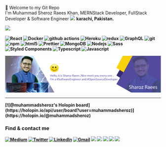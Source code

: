 
<p>👦 Welcome to my Git Repo </br> I'm Muhammad Sheroz Raees Khan, MERNStack Developer, FullStack Developer & Software Engineer <img src="https://image.freepik.com/free-photo/flag-pakistan_1401-192.jpg" width="13"/> <b>karachi, Pakistan.</br>

<a
  title="Like Sharoz's work? Buy him a coffee"
  class="bmac"
  href="https://www.buymeacoffee.com/sherozraees802">
<img src="https://img.buymeacoffee.com/button-api/?text=Buy me a coffee&emoji=&slug=muhd.ahsanayaz&button_colour=BD5FFF&font_colour=ffffff&font_family=Comic&outline_colour=000000&coffee_colour=FFDD00" />
</a>
<p>
  <img alt="React" src="https://img.shields.io/badge/-React-45b8d8?style=flat-square&logo=react&logoColor=white" />
  <img alt="Docker" src="https://img.shields.io/badge/-Docker-46a2f1?style=flat-square&logo=docker&logoColor=white" />
  <img alt="github actions" src="https://img.shields.io/badge/-Github_Actions-2088FF?style=flat-square&logo=github-actions&logoColor=white" />
  <img alt="Heroku" src="https://img.shields.io/badge/-Heroku-430098?style=flat-square&logo=heroku&logoColor=white" />
  <img alt="redux" src="https://img.shields.io/badge/-Redux-764ABC?style=flat-square&logo=redux&logoColor=white" />
  <img alt="GraphQL" src="https://img.shields.io/badge/-GraphQL-E10098?style=flat-square&logo=graphql&logoColor=white" />
  <img alt="git" src="https://img.shields.io/badge/-Git-F05032?style=flat-square&logo=git&logoColor=white" />
  <img alt="npm" src="https://img.shields.io/badge/-NPM-CB3837?style=flat-square&logo=npm&logoColor=white" />
  <img alt="html5" src="https://img.shields.io/badge/-HTML5-E34F26?style=flat-square&logo=html5&logoColor=white" />
  <img alt="Prettier" src="https://img.shields.io/badge/-Prettier-F7B93E?style=flat-square&logo=prettier&logoColor=white" />
  <img alt="MongoDB" src="https://img.shields.io/badge/-MongoDB-13aa52?style=flat-square&logo=mongodb&logoColor=white" />
  <img alt="Nodejs" src="https://img.shields.io/badge/-Nodejs-43853d?style=flat-square&logo=Node.js&logoColor=white" />
  <img alt="Sass" src="https://img.shields.io/badge/-Sass-CC6699?style=flat-square&logo=sass&logoColor=white" />
  <img alt="Styled Components" src="https://img.shields.io/badge/-Styled_Components-db7092?style=flat-square&logo=styled-components&logoColor=white" />
  <img alt="Typescript" src="https://img.shields.io/badge/-TypeScript-F05032?style=flat-square&logo=typescript&logoColor=white&color=007ACC" />
  <img alt="Javascript" src="https://img.shields.io/badge/-Javascript-F05032?style=flat-square&logo=javascript&logoColor=white&color=f7df1e" />
</p>
<img src="https://raw.githubusercontent.com/sharozraees802/sharozraees802/master/statics/image/Sheroz.png"/>
 <hr></hr>
 [![@muhammadsheroz's Holopin board](https://holopin.io/api/user/board?user=muhammadsheroz)](https://holopin.io/@muhammadsheroz)
<h3>Find & contact me</h3>
<p><a href="https://medium.com/@sharozraees802" target="_blank"><img alt="Medium" src="https://img.shields.io/badge/medium-%2312100E.svg?&style=for-the-badge&logo=medium&logoColor=white" /></a> <a href="https://twitter.com/sharozkhan802" target="_blank"><img alt="Twitter" src="https://img.shields.io/badge/twitter-%231DA1F2.svg?&style=for-the-badge&logo=twitter&logoColor=white" /></a> <a href="https://www.linkedin.com/in/muhammad-sheroz-8a553a191/"><img alt="LinkedIn" src="https://img.shields.io/badge/linkedin%20-%230077B5.svg?&style=for-the-badge&logo=linkedin&logoColor=white" target="_blank"></a> <a href="mailto:sharozkhan802@gmail.com"><img alt="Gmail" src="https://img.shields.io/badge/Gmail-D14836?style=for-the-badge&logo=gmail&logoColor=white" /></a> <a href="https://www.facebook.com/sharoz.khan.589/"><img src="https://img.shields.io/badge/Facebook-1877F2?style=for-the-badge&logo=facebook&logoColor=white" /></a> <a href="https://www.instagram.com/muhammadsheroz/"><img src="https://img.shields.io/badge/Instagram-E4405F?style=for-the-badge&logo=Instagram&logoColor=white" /></a> <a href="https://www.tiktok.com/@sharozraees802"><img src="https://img.shields.io/badge/TikTok-000000?style=for-the-badge&logo=tiktok&logoColor=white" /></a> <a href="https://www.snapchat.com/add/sharozraeeskhan"><img src="https://img.shields.io/badge/SnapChat-FFFC00?style=for-the-badge&logo=snapchat&logoColor=white" /></a> <a href="https://chat.whatsapp.com/HDazjAi7if29K9FaRcCy5Y"><img src="https://img.shields.io/badge/WhatsApp-25D366?style=for-the-badge&logo=whatsapp&logoColor=white" /></a>
</p>
<!-- <a href="https://github.com/sharozraees802" target="_blank"><img alt="Github" src="https://img.shields.io/badge/GitHub-%2312100E.svg?&style=for-the-badge&logo=Github&logoColor=white" /></a> -->

